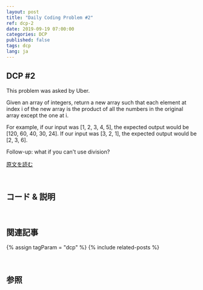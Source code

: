 ```yaml
---
layout: post
title: "Daily Coding Problem #2"
ref: dcp-2
date: 2019-09-19 07:00:00
categories: DCP
published: false
tags: dcp
lang: ja
---
```


## DCP #2
This problem was asked by Uber.

Given an array of integers, return a new array such that each element at index i of the new array is the product of all the numbers in the original array except the one at i.

For example, if our input was [1, 2, 3, 4, 5], the expected output would be [120, 60, 40, 30, 24]. If our input was [3, 2, 1], the expected output would be [2, 3, 6].

Follow-up: what if you can't use division?

[原文を読む](en-dcp-2.html#dcp2) <br>

<br>

## コード & 説明

<br>

## 関連記事 <a id="related"></a>
{% assign tagParam = "dcp" %}
{% include related-posts %}

<br>

## 参照 <a id="ref"></a>